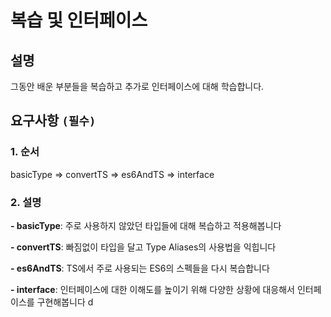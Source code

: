 # 복습 및 인터페이스

## 설명

그동안 배운 부분들을 복습하고 추가로 인터페이스에 대해 학습합니다.

## 요구사항 `(필수)`

### 1. 순서

basicType => convertTS => es6AndTS => interface

### 2. 설명

**- basicType**: 주로 사용하지 않았던 타입들에 대해 복습하고 적용해봅니다

**- convertTS**: 빠짐없이 타입을 달고 Type Aliases의 사용법을 익힙니다

**- es6AndTS**: TS에서 주로 사용되는 ES6의 스펙들을 다시 복습합니다

**- interface**: 인터페이스에 대한 이해도를 높이기 위해 다양한 상황에 대응해서 인터페이스를 구현해봅니다
d